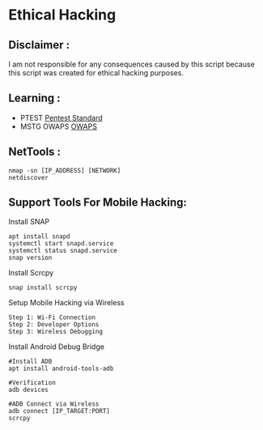 # Ethical Hacking
Disclaimer :
---
I am not responsible for any consequences caused by this script because this script was created for ethical hacking purposes.

Learning :
---
- PTEST [Pentest Standard](http://www.pentest-standard.org/index.php/PTES_Technical_Guidelines)
- MSTG OWAPS [OWAPS](https://owasp.org/www-project-web-security-testing-guide/latest/3-The_OWASP_Testing_Framework/1-Penetration_Testing_Methodologies#owasp-testing-guides)

NetTools :
---
```
nmap -sn [IP_ADDRESS] [NETWORK]
netdiscover
```
Support Tools For Mobile Hacking:
---
Install SNAP
```Connec
apt install snapd
systemctl start snapd.service
systemctl status snapd.service
snap version
```
Install Scrcpy
```
snap install scrcpy
```
Setup Mobile Hacking via Wireless
```
Step 1: Wi-Fi Connection
Step 2: Developer Options
Step 3: Wireless Debugging
```
Install Android Debug Bridge
```
#Install ADB
apt install android-tools-adb

#Verification
adb devices

#ADB Connect via Wireless
adb connect [IP_TARGET:PORT]
scrcpy
```
